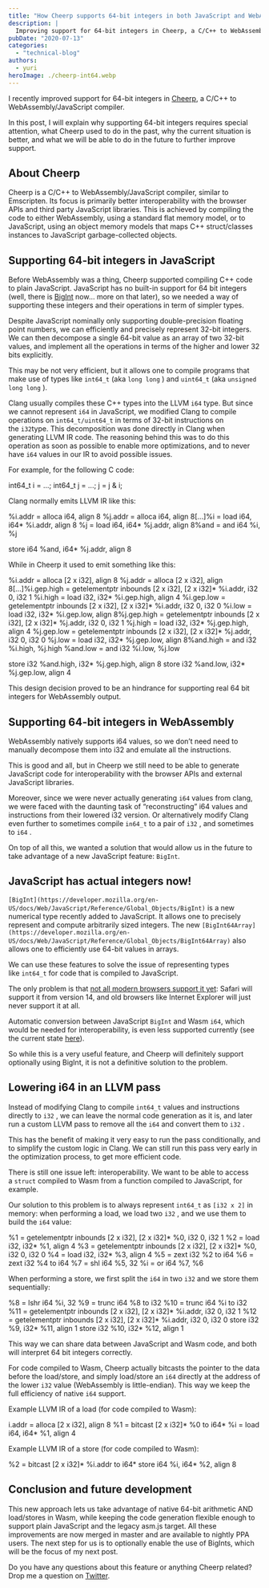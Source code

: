 ```yaml
---
title: "How Cheerp supports 64-bit integers in both JavaScript and WebAssembly"
description: |
  Improving support for 64-bit integers in Cheerp, a C/C++ to WebAssembly/JavaScript compiler.
pubDate: "2020-07-13"
categories:
  - "technical-blog"
authors:
  - yuri
heroImage: ./cheerp-int64.webp
---
```


I recently improved support for 64-bit integers in [Cheerp](https://leaningtech.com/pages/cheerp.html), a C/C++ to WebAssembly/JavaScript compiler.

In this post, I will explain why supporting 64-bit integers requires special attention, what Cheerp used to do in the past, why the current situation is better, and what we will be able to do in the future to further improve support.

## About Cheerp

Cheerp is a C/C++ to WebAssembly/JavaScript compiler, similar to Emscripten. Its focus is primarily better interoperability with the browser APIs and third party JavaScript libraries. This is achieved by compiling the code to either WebAssembly, using a standard flat memory model, or to JavaScript, using an object memory models that maps C++ struct/classes instances to JavaScript garbage-collected objects.

## Supporting 64-bit integers in JavaScript

Before WebAssembly was a thing, Cheerp supported compiling C++ code to plain JavaScript. JavaScript has no built-in support for 64 bit integers (well, there is [BigInt](https://developer.mozilla.org/en-US/docs/Web/JavaScript/Reference/Global_Objects/BigInt) now… more on that later), so we needed a way of supporting these integers and their operations in term of simpler types.

Despite JavaScript nominally only supporting double-precision floating point numbers, we can efficiently and precisely represent 32-bit integers. We can then decompose a single 64-bit value as an array of two 32-bit values, and implement all the operations in terms of the higher and lower 32 bits explicitly.

This may be not very efficient, but it allows one to compile programs that make use of types like `int64_t` (aka `long long` ) and `uint64_t` (aka `unsigned long long` ).

Clang usually compiles these C++ types into the LLVM `i64` type. But since we cannot represent `i64` in JavaScript, we modified Clang to compile operations on `int64_t/uint64_t` in terms of 32-bit instructions on the `i32`type. This decomposition was done directly in Clang when generating LLVM IR code. The reasoning behind this was to do this operation as soon as possible to enable more optimizations, and to never have `i64` values in our IR to avoid possible issues.

For example, for the following C code:

int64_t i = ...;
int64_t j = ...;
j = j & i;

Clang normally emits LLVM IR like this:

%i.addr = alloca i64, align 8
%j.addr = alloca i64, align 8\[...\]%i = load i64, i64\* %i.addr, align 8
%j = load i64, i64\* %j.addr, align 8%and = and i64 %i, %j

store i64 %and, i64\* %j.addr, align 8

While in Cheerp it used to emit something like this:

%i.addr = alloca \[2 x i32\], align 8
%j.addr = alloca \[2 x i32\], align 8\[...\]%i.gep.high = getelementptr inbounds \[2 x i32\], \[2 x i32\]\* %i.addr, i32 0, i32 1
%i.high = load i32, i32\* %i.gep.high, align 4
%i.gep.low = getelementptr inbounds \[2 x i32\], \[2 x i32\]\* %i.addr, i32 0, i32 0
%i.low = load i32, i32\* %i.gep.low, align 8%j.gep.high = getelementptr inbounds \[2 x i32\], \[2 x i32\]\* %j.addr, i32 0, i32 1
%j.high = load i32, i32\* %j.gep.high, align 4
%j.gep.low = getelementptr inbounds \[2 x i32\], \[2 x i32\]\* %j.addr, i32 0, i32 0
%j.low = load i32, i32\* %j.gep.low, align 8%and.high = and i32 %i.high, %j.high
%and.low = and i32 %i.low, %j.low

store i32 %and.high, i32\* %j.gep.high, align 8
store i32 %and.low, i32\* %j.gep.low, align 4

This design decision proved to be an hindrance for supporting real 64 bit integers for WebAssembly output.

## Supporting 64-bit integers in WebAssembly

WebAssembly natively supports i64 values, so we don’t need need to manually decompose them into i32 and emulate all the instructions.

This is good and all, but in Cheerp we still need to be able to generate JavaScript code for interoperability with the browser APIs and external JavaScript libraries.

Moreover, since we were never actually generating `i64` values from clang, we were faced with the daunting task of “reconstructing” i64 values and instructions from their lowered i32 version. Or alternatively modify Clang even further to sometimes compile `in64_t` to a pair of `i32` , and sometimes to `i64` .

On top of all this, we wanted a solution that would allow us in the future to take advantage of a new JavaScript feature: `BigInt`.

## JavaScript has actual integers now!

`[BigInt](https://developer.mozilla.org/en-US/docs/Web/JavaScript/Reference/Global_Objects/BigInt)` is a new numerical type recently added to JavaScript. It allows one to precisely represent and compute arbitrarily sized integers. The new `[BigInt64Array](https://developer.mozilla.org/en-US/docs/Web/JavaScript/Reference/Global_Objects/BigInt64Array)` also allows one to efficiently use 64-bit values in arrays.

We can use these features to solve the issue of representing types like `int64_t` for code that is compiled to JavaScript.

The only problem is that [not all modern browsers support it yet](https://caniuse.com/#feat=bigint): Safari will support it from version 14, and old browsers like Internet Explorer will just never support it at all.

Automatic conversion between JavaScript `BigInt` and Wasm `i64`, which would be needed for interoperability, is even less supported currently (see the current state [here](https://webassembly.org/roadmap/)).

So while this is a very useful feature, and Cheerp will definitely support optionally using BigInt, it is not a definitive solution to the problem.

## Lowering i64 in an LLVM pass

Instead of modifying Clang to compile `int64_t` values and instructions directly to `i32` , we can leave the normal code generation as it is, and later run a custom LLVM pass to remove all the `i64` and convert them to `i32` .

This has the benefit of making it very easy to run the pass conditionally, and to simplify the custom logic in Clang. We can still run this pass very early in the optimization process, to get more efficient code.

There is still one issue left: interoperability. We want to be able to access a `struct` compiled to Wasm from a function compiled to JavaScript, for example.

Our solution to this problem is to always represent `int64_t` as `[i32 x 2]` in memory: when performing a load, we load two `i32` , and we use them to build the `i64` value:

%1 = getelementptr inbounds \[2 x i32\], \[2 x i32\]\* %0, i32 0, i32 1
%2 = load i32, i32\* %1, align 4
%3 = getelementptr inbounds \[2 x i32\], \[2 x i32\]\* %0, i32 0, i32 0
%4 = load i32, i32\* %3, align 4
%5 = zext i32 %2 to i64
%6 = zext i32 %4 to i64
%7 = shl i64 %5, 32
%i = or i64 %7, %6

When performing a store, we first split the `i64` in two `i32` and we store them sequentially:

%8 = lshr i64 %i, 32
%9 = trunc i64 %8 to i32
%10 = trunc i64 %i to i32
%11 = getelementptr inbounds \[2 x i32\], \[2 x i32\]\* %i.addr, i32 0, i32 1
%12 = getelementptr inbounds \[2 x i32\], \[2 x i32\]\* %i.addr, i32 0, i32 0
store i32 %9, i32\* %11, align 1
store i32 %10, i32\* %12, align 1

This way we can share data between JavaScript and Wasm code, and both will interpret 64 bit integers correctly.

For code compiled to Wasm, Cheerp actually bitcasts the pointer to the data before the load/store, and simply load/store an `i64` directly at the address of the lower `i32` value (WebAssembly is little-endian). This way we keep the full efficiency of native `i64` support.

Example LLVM IR of a load (for code compiled to Wasm):

i.addr = alloca \[2 x i32\], align 8
%1 = bitcast \[2 x i32\]\* %0 to i64\*
%i = load i64, i64\* %1, align 4

Example LLVM IR of a store (for code compiled to Wasm):

%2 = bitcast \[2 x i32\]\* %i.addr to i64\*
store i64 %i, i64\* %2, align 8

## Conclusion and future development

This new approach lets us take advantage of native 64-bit arithmetic AND load/stores in Wasm, while keeping the code generation flexible enough to support plain JavaScript and the legacy asm.js target. All these improvements are now merged in master and are available to nightly PPA users. The next step for us is to optionally enable the use of BigInts, which will be the focus of my next post.

Do you have any questions about this feature or anything Cheerp related? Drop me a question on [Twitter](https://twitter.com/YIozzelli).
